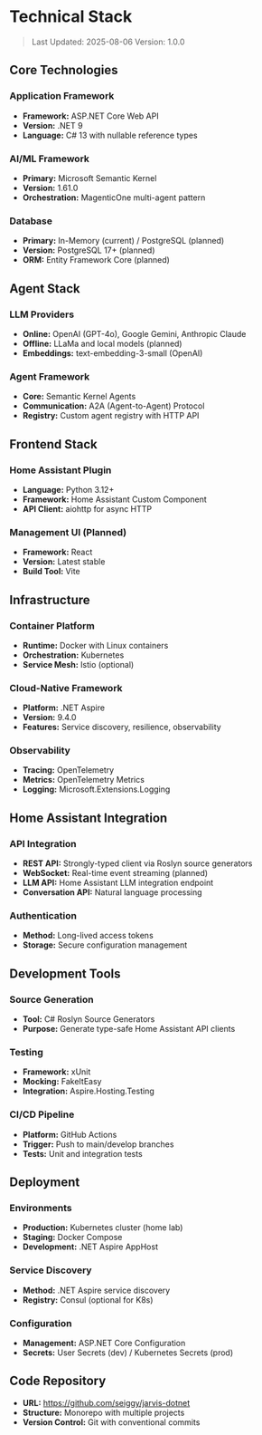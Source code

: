 # Technical Stack

> Last Updated: 2025-08-06
> Version: 1.0.0

## Core Technologies

### Application Framework
- **Framework:** ASP.NET Core Web API
- **Version:** .NET 9
- **Language:** C# 13 with nullable reference types

### AI/ML Framework
- **Primary:** Microsoft Semantic Kernel
- **Version:** 1.61.0
- **Orchestration:** MagenticOne multi-agent pattern

### Database
- **Primary:** In-Memory (current) / PostgreSQL (planned)
- **Version:** PostgreSQL 17+ (planned)
- **ORM:** Entity Framework Core (planned)

## Agent Stack

### LLM Providers
- **Online:** OpenAI (GPT-4o), Google Gemini, Anthropic Claude
- **Offline:** LLaMa and local models (planned)
- **Embeddings:** text-embedding-3-small (OpenAI)

### Agent Framework
- **Core:** Semantic Kernel Agents
- **Communication:** A2A (Agent-to-Agent) Protocol
- **Registry:** Custom agent registry with HTTP API

## Frontend Stack

### Home Assistant Plugin
- **Language:** Python 3.12+
- **Framework:** Home Assistant Custom Component
- **API Client:** aiohttp for async HTTP

### Management UI (Planned)
- **Framework:** React
- **Version:** Latest stable
- **Build Tool:** Vite

## Infrastructure

### Container Platform
- **Runtime:** Docker with Linux containers
- **Orchestration:** Kubernetes
- **Service Mesh:** Istio (optional)

### Cloud-Native Framework
- **Platform:** .NET Aspire
- **Version:** 9.4.0
- **Features:** Service discovery, resilience, observability

### Observability
- **Tracing:** OpenTelemetry
- **Metrics:** OpenTelemetry Metrics
- **Logging:** Microsoft.Extensions.Logging

## Home Assistant Integration

### API Integration
- **REST API:** Strongly-typed client via Roslyn source generators
- **WebSocket:** Real-time event streaming (planned)
- **LLM API:** Home Assistant LLM integration endpoint
- **Conversation API:** Natural language processing

### Authentication
- **Method:** Long-lived access tokens
- **Storage:** Secure configuration management

## Development Tools

### Source Generation
- **Tool:** C# Roslyn Source Generators
- **Purpose:** Generate type-safe Home Assistant API clients

### Testing
- **Framework:** xUnit
- **Mocking:** FakeItEasy
- **Integration:** Aspire.Hosting.Testing

### CI/CD Pipeline
- **Platform:** GitHub Actions
- **Trigger:** Push to main/develop branches
- **Tests:** Unit and integration tests

## Deployment

### Environments
- **Production:** Kubernetes cluster (home lab)
- **Staging:** Docker Compose
- **Development:** .NET Aspire AppHost

### Service Discovery
- **Method:** .NET Aspire service discovery
- **Registry:** Consul (optional for K8s)

### Configuration
- **Management:** ASP.NET Core Configuration
- **Secrets:** User Secrets (dev) / Kubernetes Secrets (prod)

## Code Repository
- **URL:** https://github.com/seiggy/jarvis-dotnet
- **Structure:** Monorepo with multiple projects
- **Version Control:** Git with conventional commits